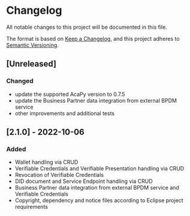 # Changelog
All notable changes to this project will be documented in this file.

The format is based on [Keep a Changelog](https://keepachangelog.com/en/1.0.0/),
and this project adheres to [Semantic Versioning](https://semver.org/spec/v2.0.0.html).

## [Unreleased]

### Changed
- update the supported AcaPy version to 0.7.5
- update the Business Partner data integration from external BPDM service
- other improvements and additional tests

## [2.1.0] - 2022-10-06

### Added
- Wallet handling via CRUD
- Verifiable Credentials and Verifiable Presentation handling via CRUD
- Revocation of Verifiable Credentials
- DID document and Service Endpoint handling via CRUD
- Business Partner data integration from external BPDM service and Verifiable Credentials
- Copyright, dependency and notice files according to Eclipse project requirements

